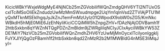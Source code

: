 KicicWBkYWxjeWdgMyE4NjNCb25mZGVobilifWQnZmdgQHV6YTI2NTUxOScxITciMSoOIiEkZndudzUwMzMmSWxudmpge2UqYm1qInVsd2ZTVlAjPTU1MyQxMTknMSEkIhgqJyJkZnJ1emFmMzUyIz01QWpodX9obW0sZG5/KmNkcWBkdH5hMjE0MiE6JzEhNyIiKiciCCQiMW5hZnpgZHV+fDAzNjAjODVBamh1f2htbSxkbn8qYWZnNTQgPDZnZmBldm9jZWRgIiIqNCIyJCIxAyciIWBkYW53ZDE1MiY7NzVCb25mZGVobilifWQnZmdhZHV6YzUwMjMnOycxITciIyonIggkIjFuYXJlYjQgOzFBamh1f2htbSxkbn8qd2ZnMzR2b2M1MWBldG4nMSE3IiMqJyI=